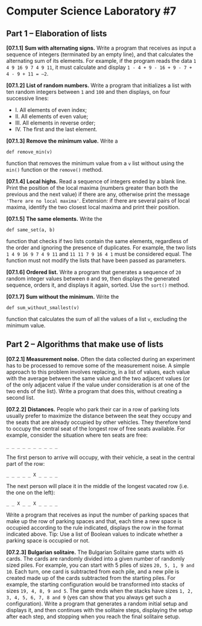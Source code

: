 # Computer Science Laboratory \#7

## Part 1 – Elaboration of lists

**[07.1.1]** **Sum with alternating signs.**
Write a program that receives as input a sequence of integers (terminated by an empty line), and that calculates the alternating sum of its elements. For example, if the program reads the data `1 4 9 16 9 7 4 9 11`, it must calculate and display `1 - 4 + 9 - 16 + 9 - 7 + 4 - 9 + 11 = –2`. 

**[07.1.2]** **List of random numbers.**
Write a program that initializes a list with ten random integers between `1` and `100` and then displays, on four successive lines:
- I. All elements of even index;
- II. All elements of even value;
- III. All elements in reverse order;
- IV. The first and the last element.


**[07.1.3]** **Remove the minimum value.**
Write a
```
def remove_min(v)
```
function that removes the minimum value from a `v` list without using the ```min()``` function or the ```remove()``` method.

**[07.1.4]** **Local highs.** Read a sequence of integers ended by a blank line. Print the position of the local maxima (numbers greater than both the previous and the next value) if there are any, otherwise print the message `'There are no local maxima'`. Extension: if there are several pairs of local maxima, identify the two closest local maxima and print their position.

**[07.1.5]** **The same elements.** Write the
```
def same_set(a, b)
```
function that checks if two lists contain the same elements, regardless of the order and ignoring the presence of duplicates. For example, the two lists `1 4 9 16 9 7 4 9 11` and `11 11 7 9 16 4 1` must be considered equal. The function must not modify the lists that have been passed as parameters. 

**[07.1.6]** **Ordered list.** Write a program that generates a sequence of `20` random integer values between `0` and `99`, then displays the generated sequence, orders it, and displays it again, sorted. Use the `sort()` method. 

**[07.1.7]** **Sum without the minimum.** Write the
```
def sum_without_smallest(v)
```
function that calculates the sum of all the values of a list `v`, excluding the minimum value. 


## Part 2 – Algorithms that make use of lists

**[07.2.1]** **Measurement noise.** Often the data collected during an experiment has to be processed to remove some of the measurement noise. A simple approach to this problem involves replacing, in a list of values, each value with the average between the same value and the two adjacent values (or of the only adjacent value if the value under consideration is at one of the two ends of the list). Write a program that does this, without creating a second list. 

**[07.2.2]** **Distances.** People who park their car in a row of parking lots usually prefer to maximize the distance between the seat they occupy and the seats that are already occupied by other vehicles. They therefore tend to occupy the central seat of the longest row of free seats available. For example, consider the situation where ten seats are free:
```
_ _ _ _ _ _ _ _ _ _

```
The first person to arrive will occupy, with their vehicle, a seat in the central part of the row:
```
_ _ _ _ _ X _ _ _ _

```
The next person will place it in the middle of the longest vacated row (i.e. the one on the left):
```
_ _ X _ _ X _ _ _ _
```
Write a program that receives as input the number of parking spaces that make up the row of parking spaces and that, each time a new space is occupied according to the rule indicated, displays the row in the format indicated above. Tip: Use a list of Boolean values to indicate whether a parking space is occupied or not. 

**[07.2.3]** **Bulgarian solitaire.**  The Bulgarian Solitaire game starts with `45` cards. The cards are randomly divided into a given number of randomly sized piles. For example, you can start with 5 piles of sizes `20, 5, 1, 9 and 10`. Each turn, one card is subtracted from each pile, and a new pile is created made up of the cards subtracted from the starting piles. For example, the starting configuration would be transformed into stacks of sizes `19, 4, 8, 9 and 5`. The game ends when the stacks have sizes `1, 2, 3, 4, 5, 6, 7, 8 and 9` (yes can show that you always get such a configuration). Write a program that generates a random initial setup and displays it, and then continues with the solitaire steps, displaying the setup after each step, and stopping when you reach the final solitaire setup.

